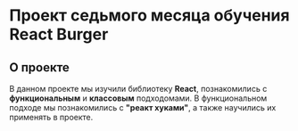 # Проект седьмого месяца обучения React Burger

## О проекте

В данном проекте мы изучили библиотеку **React**, познакомились с **функциональным** и **классовым** подходомами. В функциональном подходе мы познакомились с **"реакт хуками"**, а также научились их применять в проекте. 